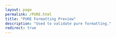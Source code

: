 ```yaml
---
layout: page
permalink: /PURE.html
title: "PURE Formatting Preview"
description: "Used to validate pure formatting."
redirect: true
---
```

